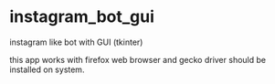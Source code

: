# instagram_bot_gui
instagram like bot with GUI (tkinter)

this app works with firefox web browser and gecko driver should be installed on system.
